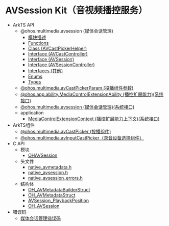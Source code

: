# AVSession Kit（音视频播控服务）
<!--Kit: AVSession Kit-->
<!--Subsystem: Multimedia-->
<!--Owner: @ccfriend; @liao_qian-->
<!--Designer: @ccfriend-->
<!--Tester: @chenmingxi1_huawei-->
<!--Adviser: @zengyawen-->

- ArkTS API<!--avsession-arkts-->
  - @ohos.multimedia.avsession (媒体会话管理)<!--js-apis-avsession-->
    - [模块描述](arkts-apis-avsession.md)
    - [Functions](arkts-apis-avsession-f.md)
    - [Class (AVCastPickerHelper)](arkts-apis-avsession-AVCastPickerHelper.md)
    - [Interface (AVCastController)](arkts-apis-avsession-AVCastController.md)
    - [Interface (AVSession)](arkts-apis-avsession-AVSession.md)
    - [Interface (AVSessionController)](arkts-apis-avsession-AVSessionController.md)
    - [Interfaces (其他)](arkts-apis-avsession-i.md)
    - [Enums](arkts-apis-avsession-e.md)
    - [Types](arkts-apis-avsession-t.md)
  - [@ohos.multimedia.avCastPickerParam (投播组件参数)](js-apis-avCastPickerParam.md)
  <!--Del-->
  - [@ohos.app.ability.MediaControlExtensionAbility (播控扩展能力)(系统接口)](js-apis-app-ability-MediaControlExtensionAbility-sys.md)
  - [@ohos.multimedia.avsession (媒体会话管理)(系统接口)](js-apis-avsession-sys.md)
  - application
    - [MediaControlExtensionContext (播控扩展能力上下文)(系统接口)](js-apis-inner-application-MediaControlExtensionContext-sys.md)
  <!--DelEnd-->
- ArkTS组件<!--avsession-comp-->
  - [@ohos.multimedia.avCastPicker (投播组件)](ohos-multimedia-avcastpicker.md)
  - [@ohos.multimedia.avInputCastPicker（录音设备选择组件）](ohos-multimedia-avinputcastpicker.md)
- C API<!--avsession-c-->
  - 模块<!--avsession-module-->
    - [OHAVSession](capi-ohavsession.md)
  - 头文件<!--avsession-headerfile-->
    - [native_avmetadata.h](capi-native-avmetadata-h.md)
    - [native_avsession.h](capi-native-avsession-h.md)
    - [native_avsession_errors.h](capi-native-avsession-errors-h.md)
  - 结构体<!--avsession-struct-->
    - [OH_AVMetadataBuilderStruct](capi-ohavsession-oh-avmetadatabuilderstruct.md)
    - [OH_AVMetadataStruct](capi-ohavsession-oh-avmetadatastruct.md)
    - [AVSession_PlaybackPosition](capi-ohavsession-avsession-playbackposition.md)
    - [OH_AVSession](capi-ohavsession-oh-avsession.md)
- 错误码<!--avsession-arkts-errcode-->
  - [媒体会话管理错误码](errorcode-avsession.md)
